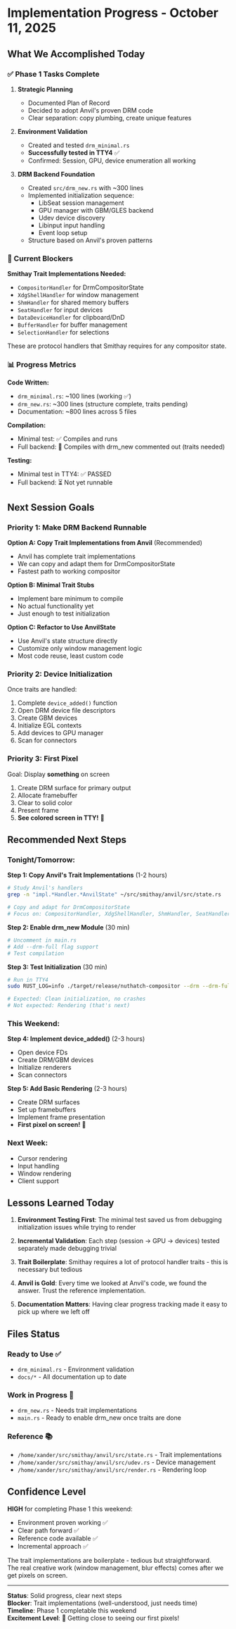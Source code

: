 # Implementation Progress - October 11, 2025

## What We Accomplished Today

### ✅ Phase 1 Tasks Complete

1. **Strategic Planning**

   - Documented Plan of Record
   - Decided to adopt Anvil's proven DRM code
   - Clear separation: copy plumbing, create unique features

2. **Environment Validation**

   - Created and tested `drm_minimal.rs`
   - **Successfully tested in TTY4** ✅
   - Confirmed: Session, GPU, device enumeration all working

3. **DRM Backend Foundation**
   - Created `src/drm_new.rs` with ~300 lines
   - Implemented initialization sequence:
     - LibSeat session management
     - GPU manager with GBM/GLES backend
     - Udev device discovery
     - Libinput input handling
     - Event loop setup
   - Structure based on Anvil's proven patterns

### 🚧 Current Blockers

**Smithay Trait Implementations Needed:**

- `CompositorHandler` for DrmCompositorState
- `XdgShellHandler` for window management
- `ShmHandler` for shared memory buffers
- `SeatHandler` for input devices
- `DataDeviceHandler` for clipboard/DnD
- `BufferHandler` for buffer management
- `SelectionHandler` for selections

These are protocol handlers that Smithay requires for any compositor state.

### 📊 Progress Metrics

**Code Written:**

- `drm_minimal.rs`: ~100 lines (working ✅)
- `drm_new.rs`: ~300 lines (structure complete, traits pending)
- Documentation: ~800 lines across 5 files

**Compilation:**

- Minimal test: ✅ Compiles and runs
- Full backend: 🚧 Compiles with drm_new commented out (traits needed)

**Testing:**

- Minimal test in TTY4: ✅ PASSED
- Full backend: ⏳ Not yet runnable

## Next Session Goals

### Priority 1: Make DRM Backend Runnable

**Option A: Copy Trait Implementations from Anvil** (Recommended)

- Anvil has complete trait implementations
- We can copy and adapt them for DrmCompositorState
- Fastest path to working compositor

**Option B: Minimal Trait Stubs**

- Implement bare minimum to compile
- No actual functionality yet
- Just enough to test initialization

**Option C: Refactor to Use AnvilState**

- Use Anvil's state structure directly
- Customize only window management logic
- Most code reuse, least custom code

### Priority 2: Device Initialization

Once traits are handled:

1. Complete `device_added()` function
2. Open DRM device file descriptors
3. Create GBM devices
4. Initialize EGL contexts
5. Add devices to GPU manager
6. Scan for connectors

### Priority 3: First Pixel

Goal: Display **something** on screen

1. Create DRM surface for primary output
2. Allocate framebuffer
3. Clear to solid color
4. Present frame
5. **See colored screen in TTY!** 🎯

## Recommended Next Steps

### Tonight/Tomorrow:

**Step 1: Copy Anvil's Trait Implementations** (1-2 hours)

```bash
# Study Anvil's handlers
grep -n "impl.*Handler.*AnvilState" ~/src/smithay/anvil/src/state.rs

# Copy and adapt for DrmCompositorState
# Focus on: CompositorHandler, XdgShellHandler, ShmHandler, SeatHandler
```

**Step 2: Enable drm_new Module** (30 min)

```bash
# Uncomment in main.rs
# Add --drm-full flag support
# Test compilation
```

**Step 3: Test Initialization** (30 min)

```bash
# Run in TTY4
sudo RUST_LOG=info ./target/release/nuthatch-compositor --drm --drm-full

# Expected: Clean initialization, no crashes
# Not expected: Rendering (that's next)
```

### This Weekend:

**Step 4: Implement device_added()** (2-3 hours)

- Open device FDs
- Create DRM/GBM devices
- Initialize renderers
- Scan connectors

**Step 5: Add Basic Rendering** (2-3 hours)

- Create DRM surfaces
- Set up framebuffers
- Implement frame presentation
- **First pixel on screen!** 🎉

### Next Week:

- Cursor rendering
- Input handling
- Window rendering
- Client support

## Lessons Learned Today

1. **Environment Testing First**: The minimal test saved us from debugging initialization issues while trying to render

2. **Incremental Validation**: Each step (session → GPU → devices) tested separately made debugging trivial

3. **Trait Boilerplate**: Smithay requires a lot of protocol handler traits - this is necessary but tedious

4. **Anvil is Gold**: Every time we looked at Anvil's code, we found the answer. Trust the reference implementation.

5. **Documentation Matters**: Having clear progress tracking made it easy to pick up where we left off

## Files Status

### Ready to Use ✅

- `drm_minimal.rs` - Environment validation
- `docs/*` - All documentation up to date

### Work in Progress 🚧

- `drm_new.rs` - Needs trait implementations
- `main.rs` - Ready to enable drm_new once traits are done

### Reference 📚

- `/home/xander/src/smithay/anvil/src/state.rs` - Trait implementations
- `/home/xander/src/smithay/anvil/src/udev.rs` - Device management
- `/home/xander/src/smithay/anvil/src/render.rs` - Rendering loop

## Confidence Level

**HIGH** for completing Phase 1 this weekend:

- Environment proven working ✅
- Clear path forward ✅
- Reference code available ✅
- Incremental approach ✅

The trait implementations are boilerplate - tedious but straightforward.  
The real creative work (window management, blur effects) comes after we get pixels on screen.

---

**Status**: Solid progress, clear next steps  
**Blocker**: Trait implementations (well-understood, just needs time)  
**Timeline**: Phase 1 completable this weekend  
**Excitement Level**: 🚀 Getting close to seeing our first pixels!
